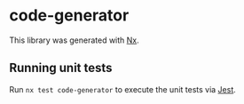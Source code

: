 # code-generator

This library was generated with [Nx](https://nx.dev).

## Running unit tests

Run `nx test code-generator` to execute the unit tests via [Jest](https://jestjs.io).
